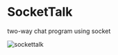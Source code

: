 # SocketTalk

two-way chat program using socket

![sockettalk](https://user-images.githubusercontent.com/32415358/51627310-13836380-1f85-11e9-8df9-61e3c07a852f.PNG)
